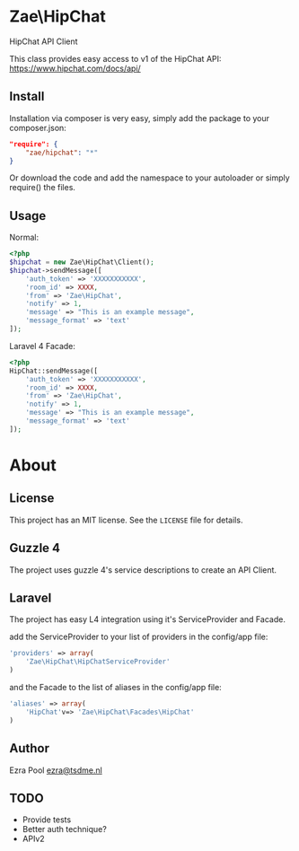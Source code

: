 Zae\HipChat
===========

HipChat API Client

This class provides easy access to v1 of the HipChat API:  
https://www.hipchat.com/docs/api/

Install
-------
Installation via composer is very easy, simply add the package to your composer.json:  

```json
"require": {  
    "zae/hipchat": "*"  
}
```

Or download the code and add the namespace to your autoloader or simply require() the files.  

Usage
-----
Normal:

```php
<?php
$hipchat = new Zae\HipChat\Client();  
$hipchat->sendMessage([  
    'auth_token' => 'XXXXXXXXXXX',  
    'room_id' => XXXX,  
	'from' => 'Zae\HipChat',  
	'notify' => 1,  
	'message' => "This is an example message",  
	'message_format' => 'text'  
]);
```

Laravel 4 Facade:

```php
<?php
HipChat::sendMessage([  
    'auth_token' => 'XXXXXXXXXXX',  
    'room_id' => XXXX,  
	'from' => 'Zae\HipChat',  
	'notify' => 1,  
	'message' => "This is an example message",  
	'message_format' => 'text'  
]);
```

About
=====

License
-------
This project has an MIT license. See the `LICENSE` file for details.

Guzzle 4
--------
The project uses guzzle 4's service descriptions to create an API Client.  

Laravel
-------
The project has easy L4 integration using it's ServiceProvider and Facade.  

add the ServiceProvider to your list of providers in the config/app file:  

```php
'providers' => array(  
	'Zae\HipChat\HipChatServiceProvider'    
)
```

and the Facade to the list of aliases in the config/app file:

```php
'aliases' => array(  
    'HipChat'v=> 'Zae\HipChat\Facades\HipChat'  
)
```

Author
------
Ezra Pool <ezra@tsdme.nl>

TODO
----
- Provide tests
- Better auth technique?
- APIv2